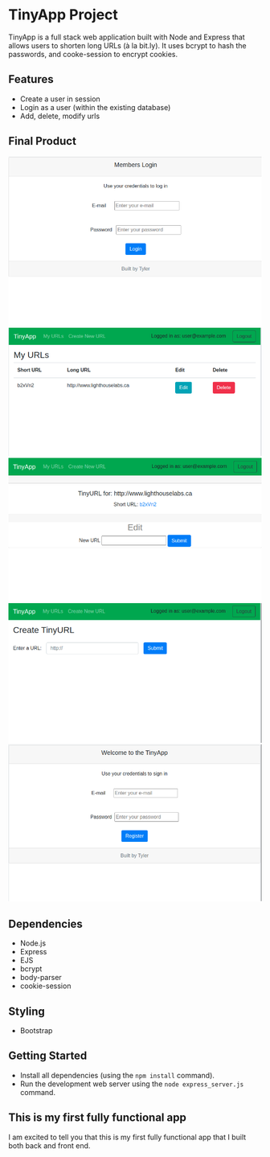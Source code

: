 # TinyApp Project

TinyApp is a full stack web application built with Node and Express that allows users to shorten long URLs (à la bit.ly). It uses bcrypt to hash the passwords, and cooke-session to encrypt cookies. 

## Features
- Create a user in session
- Login as a user (within the existing database)
- Add, delete, modify urls

## Final Product

!["screenshot description"](https://github.com/codertyler/tinyapp/blob/master/images/Screenshot%20from%202020-10-02%2002-31-47.png)
!["screenshot description"](https://github.com/codertyler/tinyapp/blob/master/images/Screenshot%20from%202020-10-02%2002-32-18.png)
!["screenshot description"](https://github.com/codertyler/tinyapp/blob/master/images/Screenshot%20from%202020-10-02%2002-32-38.png)
!["screenshot description"](https://github.com/codertyler/tinyapp/blob/master/images/Screenshot%20from%202020-10-02%2002-33-00.png)
!["screenshot description"](https://github.com/codertyler/tinyapp/blob/master/images/Screenshot%20from%202020-10-02%2002-33-25.png)

## Dependencies

- Node.js
- Express
- EJS
- bcrypt
- body-parser
- cookie-session

## Styling
- Bootstrap

## Getting Started

- Install all dependencies (using the `npm install` command).
- Run the development web server using the `node express_server.js` command.

## This is my first fully functional app

I am excited to tell you that this is my first fully functional app that I built both back and front end.
